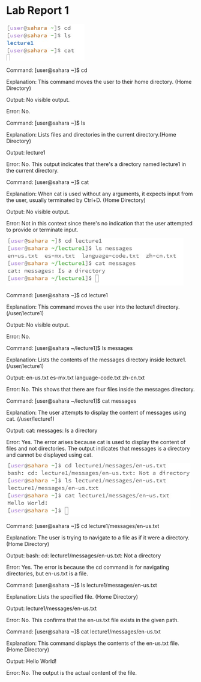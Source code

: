 # Lab Report 1
![Image](sc1.jpg)

Command: [user@sahara ~]$ cd

Explanation: This command moves the user to their home directory. (Home Directory)

Output: No visible output.

Error: No.

Command: [user@sahara ~]$ ls

Explanation: Lists files and directories in the current directory.(Home Directory)

Output: lecture1

Error: No. This output indicates that there's a directory named lecture1 in the current directory.

Command: [user@sahara ~]$ cat

Explanation: When cat is used without any arguments, it expects input from the user, usually terminated by Ctrl+D. (Home Directory)

Output: No visible output.

Error: Not in this context since there's no indication that the user attempted to provide or terminate input.

![Image](sc2.jpg)

Command: [user@sahara ~]$ cd lecture1

Explanation: This command moves the user into the lecture1 directory. (/user/lecture1)

Output: No visible output.

Error: No.

Command: [user@sahara ~/lecture1]$ ls messages

Explanation: Lists the contents of the messages directory inside lecture1.(/user/lecture1)

Output: en-us.txt es-mx.txt language-code.txt zh-cn.txt

Error: No. This shows that there are four files inside the messages directory.

Command: [user@sahara ~/lecture1]$ cat messages

Explanation: The user attempts to display the content of messages using cat. (/user/lecture1)

Output: cat: messages: Is a directory

Error: Yes. The error arises because cat is used to display the content of files and not directories. The output indicates that messages is a directory and cannot be displayed using cat.

![Image](sc3.jpg)

Command: [user@sahara ~]$ cd lecture1/messages/en-us.txt

Explanation: The user is trying to navigate to a file as if it were a directory. (Home Directory)

Output: bash: cd: lecture1/messages/en-us.txt: Not a directory

Error: Yes. The error is because the cd command is for navigating directories, but en-us.txt is a file.

Command: [user@sahara ~]$ ls lecture1/messages/en-us.txt

Explanation: Lists the specified file. (Home Directory)

Output: lecture1/messages/en-us.txt

Error: No. This confirms that the en-us.txt file exists in the given path.

Command: [user@sahara ~]$ cat lecture1/messages/en-us.txt

Explanation: This command displays the contents of the en-us.txt file. (Home Directory)

Output: Hello World!

Error: No. The output is the actual content of the file.
